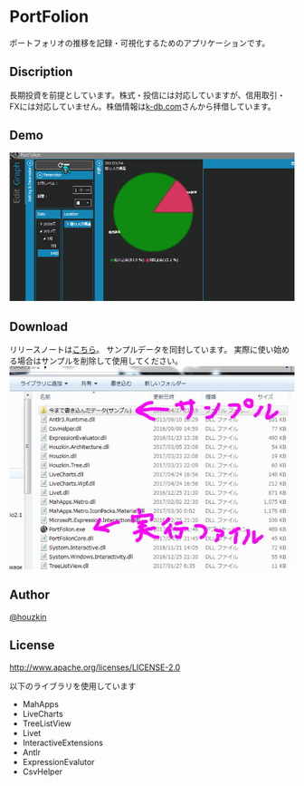 # PortFolion
ポートフォリオの推移を記録・可視化するためのアプリケーションです。
## Discription
長期投資を前提としています。株式・投信には対応していますが、信用取引・FXには対応していません。株価情報は[k-db.com](http://k-db.com)さんから拝借しています。
## Demo
![Graph](https://github.com/Houzkin/PortFolion/blob/images/demo01.gif)

## Download
リリースノートは[こちら](https://github.com/Houzkin/PortFolion/releases)。 
サンプルデータを同封しています。
実際に使い始める場合はサンプルを削除して使用してください。
![DownloadDirectory](https://github.com/Houzkin/PortFolion/blob/images/SampleDirectory.JPG)

## Author
[@houzkin](https://twitter.com/houzkin)

## License
http://www.apache.org/licenses/LICENSE-2.0

以下のライブラリを使用しています

* MahApps
* LiveCharts
* TreeListView
* Livet
* InteractiveExtensions
* Antlr
* ExpressionEvalutor
* CsvHelper
